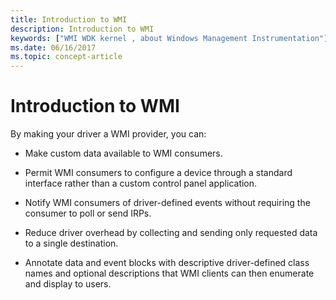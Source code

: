 ```yaml
---
title: Introduction to WMI
description: Introduction to WMI
keywords: ["WMI WDK kernel , about Windows Management Instrumentation"]
ms.date: 06/16/2017
ms.topic: concept-article
---
```


# Introduction to WMI





By making your driver a WMI provider, you can:

-   Make custom data available to WMI consumers.

-   Permit WMI consumers to configure a device through a standard interface rather than a custom control panel application.

-   Notify WMI consumers of driver-defined events without requiring the consumer to poll or send IRPs.

-   Reduce driver overhead by collecting and sending only requested data to a single destination.

-   Annotate data and event blocks with descriptive driver-defined class names and optional descriptions that WMI clients can then enumerate and display to users.

 

 




